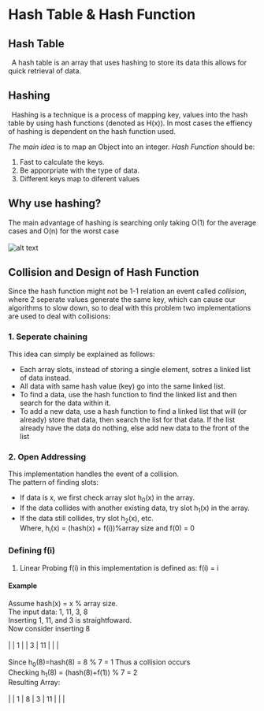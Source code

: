 # Hash Table & Hash Function
## Hash Table
&ensp;A hash table is an array that uses hashing to store its data this allows for quick retrieval of data.<br>

## Hashing
&ensp;Hashing is a technique is a process of mapping key, values into the hash table by using hash functions (denoted as H(x)). In most cases the effiency of hashing is dependent on the hash function used.

_*The main idea*_ is to map an Object into an integer.
_*Hash Function*_ should be:<br>
1. Fast to calculate the keys.
2. Be apporpriate with the type of data.
3. Different keys map to diferent values
## Why use hashing?
The main advantage of hashing is searching only taking 
O(1) for the average cases and O(n) for the worst case<br><br>
![alt text](https://www.tutorialspoint.com/data_structures_algorithms/images/hash_function.jpg)<br>

## Collision and Design of Hash Function 
Since the hash function might not be 1-1 relation an event called _*collision*_, where 2 seperate values generate the same key, which can cause our algorithms to slow down, so to deal with this problem two implementations are used to deal with collisions:<br>
### 1. Seperate chaining
This idea can simply be explained as follows:
- Each array slots, instead of storing a single element, sotres a linked list of data instead.
- All data with same hash value (key) go into the same linked list.
- To find a data, use the hash function to find the linked list and then search for the data within it.
- To add a new data, use a hash function to find a linked list that will (or already) store that data, then search the list for that data. If the list already have the data do nothing, else add new data to the front of the list
### 2. Open Addressing 
This implementation handles the event of a collision.<br>
The pattern of finding slots:<br>
- If data is x, we first check array slot h<sub>0</sub>(x) in the array.
- If the data collides with another existing data, try slot h<sub>1</sub>(x) in the array.
- If the data still collides, try slot h<sub>2</sub>(x), etc.<br>
Where, h<sub>i</sub>(x) = (hash(x) + f(i))%array size and f(0) = 0

### Defining f(i)
1. Linear Probing 
f(i) in this implementation is defined as: f(i) = i<br>
#### Example 
Assume hash(x) = x % array size.<br>
The input data: 1, 11, 3, 8<br>
Inserting 1, 11, and 3 is straightfoward.<br> 
Now consider inserting 8<br><br>
|  | 1 |  | 3 | 11 |   |   |<br><br>
Since h<sub>0</sub>(8)=hash(8) =  8 % 7 = 1 Thus a collision occurs<br>
Checking h<sub>1</sub>(8) = (hash(8)+f(1)) % 7 = 2 <br>
Resulting Array:<br><br>
|  | 1 | 8 | 3 | 11 |   |   |

